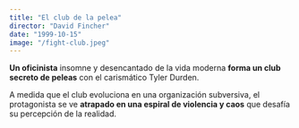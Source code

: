 ```yaml
---
title: "El club de la pelea"
director: "David Fincher"
date: "1999-10-15"
image: "/fight-club.jpeg"
---
```


**Un oficinista** insomne y desencantado de la vida moderna **forma un club secreto de peleas** con el carismático Tyler Durden.

A medida que el club evoluciona en una organización subversiva, el protagonista se ve **atrapado en una espiral de violencia y caos** que desafía su percepción de la realidad.

